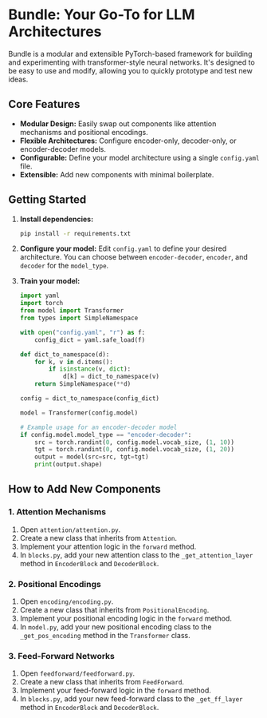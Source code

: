 # Bundle: Your Go-To for LLM Architectures

Bundle is a modular and extensible PyTorch-based framework for building and experimenting with transformer-style neural networks. It's designed to be easy to use and modify, allowing you to quickly prototype and test new ideas.

## Core Features

- **Modular Design:** Easily swap out components like attention mechanisms and positional encodings.
- **Flexible Architectures:** Configure encoder-only, decoder-only, or encoder-decoder models.
- **Configurable:** Define your model architecture using a single `config.yaml` file.
- **Extensible:** Add new components with minimal boilerplate.

## Getting Started

1. **Install dependencies:**
   ```bash
   pip install -r requirements.txt
   ```

2. **Configure your model:**
   Edit `config.yaml` to define your desired architecture. You can choose between `encoder-decoder`, `encoder`, and `decoder` for the `model_type`.

3. **Train your model:**
   ```python
   import yaml
   import torch
   from model import Transformer
   from types import SimpleNamespace

   with open("config.yaml", "r") as f:
       config_dict = yaml.safe_load(f)
   
   def dict_to_namespace(d):
       for k, v in d.items():
           if isinstance(v, dict):
               d[k] = dict_to_namespace(v)
       return SimpleNamespace(**d)

   config = dict_to_namespace(config_dict)
   
   model = Transformer(config.model)

   # Example usage for an encoder-decoder model
   if config.model.model_type == "encoder-decoder":
       src = torch.randint(0, config.model.vocab_size, (1, 10))
       tgt = torch.randint(0, config.model.vocab_size, (1, 20))
       output = model(src=src, tgt=tgt)
       print(output.shape)
   ```

## How to Add New Components

### 1. Attention Mechanisms

1.  Open `attention/attention.py`.
2.  Create a new class that inherits from `Attention`.
3.  Implement your attention logic in the `forward` method.
4.  In `blocks.py`, add your new attention class to the `_get_attention_layer` method in `EncoderBlock` and `DecoderBlock`.

### 2. Positional Encodings

1.  Open `encoding/encoding.py`.
2.  Create a new class that inherits from `PositionalEncoding`.
3.  Implement your positional encoding logic in the `forward` method.
4.  In `model.py`, add your new positional encoding class to the `_get_pos_encoding` method in the `Transformer` class.

### 3. Feed-Forward Networks

1.  Open `feedforward/feedforward.py`.
2.  Create a new class that inherits from `FeedForward`.
3.  Implement your feed-forward logic in the `forward` method.
4.  In `blocks.py`, add your new feed-forward class to the `_get_ff_layer` method in `EncoderBlock` and `DecoderBlock`.
